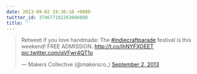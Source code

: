 ```yaml
---
date: 2013-09-02 19:36:18 +0000
twitter_id: 374677192263086080
title: ''
---
```


<blockquote class="twitter-tweet"><p lang="en" dir="ltr">Retweet if you love handmade: The <a href="https://twitter.com/hashtag/indiecraftparade?src=hash&amp;ref_src=twsrc%5Etfw">#indiecraftparade</a> festival is this weekend! FREE ADMISSION. <a href="http://t.co/ihNYFXOEET">http://t.co/ihNYFXOEET</a> <a href="http://t.co/qVFwr4QT1o">pic.twitter.com/qVFwr4QT1o</a></p>&mdash; Makers Collective (@makersco_) <a href="https://twitter.com/makersco_/status/374594830208606208?ref_src=twsrc%5Etfw">September 2, 2013</a></blockquote>
<script async src="https://platform.twitter.com/widgets.js" charset="utf-8"></script>
